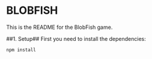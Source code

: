 # BLOBFISH #

This is the README for the BlobFish game.

##1. Setup##
First you need to install the dependencies:
```
npm install
```